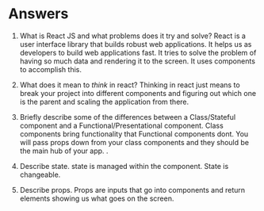 # Answers

1.  What is React JS and what problems does it try and solve?
React is a user interface library that builds robust web applications. It helps us as developers to build web applications fast. It tries to solve the problem of having so much data and rendering it to the screen. It uses components to accomplish this. 
1.  What does it mean to _think_ in react?
Thinking in react just means to break your project into different components and figuring out which one is the parent and scaling the application from there. 

1.  Briefly describe some of the differences between a Class/Stateful component and a Functional/Presentational component.
Class components bring functionality that Functional components dont. You will pass props down from your class components and they should be the main hub of your app. .

1.  Describe state.
state is managed within the component. State is changeable.  
1.  Describe props.
Props are inputs that go into components and return elements showing us what goes on the screen. 
